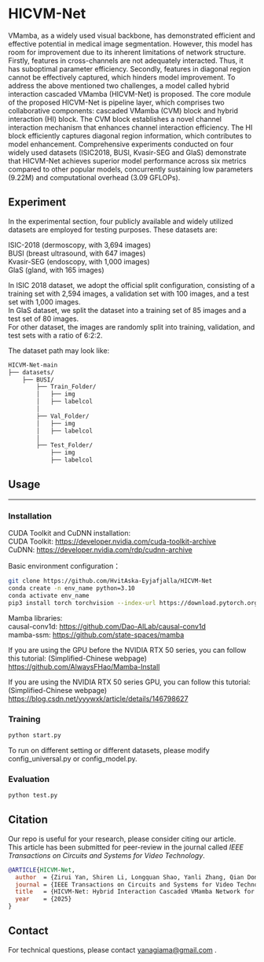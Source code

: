 # HICVM-Net

VMamba, as a widely used visual backbone, has demonstrated efficient and effective potential in medical image segmentation. However, this model has room for improvement due to its inherent limitations of network structure. Firstly, features in cross-channels are not adequately interacted. Thus, it has suboptimal parameter efficiency. Secondly, features in diagonal region cannot be effectively captured, which hinders model improvement. To address the above mentioned two challenges, a model called hybrid interaction cascaded VMamba (HICVM-Net) is proposed. The core module of the proposed HICVM-Net is pipeline layer, which comprises two collaborative components: cascaded VMamba (CVM) block and hybrid interaction (HI) block. The CVM block establishes a novel channel interaction mechanism that enhances channel interaction efficiency. The HI block efficiently captures diagonal region information, which contributes to model enhancement. Comprehensive experiments conducted on four widely used datasets (ISIC2018, BUSI, Kvasir-SEG and GlaS) demonstrate that HICVM-Net achieves superior model performance across six metrics compared to other popular models, concurrently sustaining low parameters (9.22M) and computational overhead (3.09 GFLOPs).


## Experiment
In the experimental section, four publicly available and widely utilized datasets are employed for testing purposes. These datasets are:<br> 

ISIC-2018 (dermoscopy, with 3,694 images)<br>
BUSI (breast ultrasound, with 647 images)<br>
Kvasir-SEG (endoscopy, with 1,000 images)<br> 
GlaS (gland, with 165 images)<br> 


In ISIC 2018 dataset, we adopt the official split configuration, consisting of a training set with 2,594 images, a validation set with 100 images, and a test set with 1,000 images. <br>
In GlaS dataset, we split the dataset into a training set of 85 images and a test set of 80 images. <br>
For other dataset, the images are randomly split into training, validation, and test sets with a ratio of 6:2:2.<br>

The dataset path may look like:
```bash
HICVM-Net-main
├── datasets/
	├── BUSI/
		├── Train_Folder/
		│   ├── img
		│   ├── labelcol
		│
		├── Val_Folder/
		│   ├── img
		│   ├── labelcol
		│
		├── Test_Folder/
			├── img
			├── labelcol
```


## Usage

---

### **Installation**

CUDA Toolkit and CuDNN installation: <br>
CUDA Toolkit:	https://developer.nvidia.com/cuda-toolkit-archive <br>
CuDNN:			https://developer.nvidia.com/rdp/cudnn-archive <br>

Basic environment configuration：
```bash
git clone https://github.com/HvitAska-Eyjafjalla/HICVM-Net
conda create -n env_name python=3.10
conda activate env_name
pip3 install torch torchvision --index-url https://download.pytorch.org/whl/cu128

```
Mamba libraries:<br>
causal-conv1d:	https://github.com/Dao-AILab/causal-conv1d <br>
mamba-ssm:		https://github.com/state-spaces/mamba <br>

If you are using the GPU before the NVIDIA RTX 50 series, you can follow this tutorial: (Simplified-Chinese webpage)<br>
https://github.com/AlwaysFHao/Mamba-Install <br>

If you are using the NVIDIA RTX 50 series GPU, you can follow this tutorial: (Simplified-Chinese webpage)<br>
https://blog.csdn.net/yyywxk/article/details/146798627 <br>

### **Training**
```bash
python start.py
```
To run on different setting or different datasets, please modify config_universal.py or config_model.py.


### **Evaluation**
```bash
python test.py
``` 


## Citation

Our repo is useful for your research, please consider citing our article. <br>
This article has been submitted for peer-review in the journal called *IEEE Transactions on Circuits and Systems for Video Technology*.<br>
```bibtex
@ARTICLE{HICVM-Net,
  author  = {Zirui Yan, Shiren Li, Longquan Shao, Yanli Zhang, Qian Dong and Guangguang Yang},
  journal = {IEEE Transactions on Circuits and Systems for Video Technology}
  title   = {HICVM-Net: Hybrid Interaction Cascaded VMamba Network for Medical Image Segmentation},
  year    = {2025}
}
```


## Contact
For technical questions, please contact yanagiama@gmail.com .
